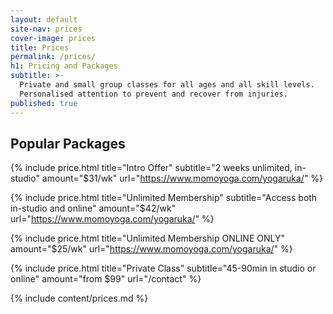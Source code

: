 ```yaml
---
layout: default
site-nav: prices
cover-image: prices
title: Prices
permalink: /prices/
h1: Pricing and Packages
subtitle: >-
  Private and small group classes for all ages and all skill levels.
  Personalised attention to prevent and recover from injuries.
published: true
---
```


<section class="container container--sm m-top--md">
  <h2>Popular Packages</h2>

  {% include price.html title="Intro Offer" subtitle="2 weeks unlimited, in-studio" amount="$31/wk" url="https://www.momoyoga.com/yogaruka/" %}

  {% include price.html title="Unlimited Membership" subtitle="Access both in-studio and online" amount="$42/wk" url="https://www.momoyoga.com/yogaruka/" %}
  
  {% include price.html title="Unlimited Membership ONLINE ONLY" amount="$25/wk" url="https://www.momoyoga.com/yogaruka/" %}

  {% include price.html title="Private Class" subtitle="45-90min in studio or online" amount="from $99" url="/contact" %}
</section>

<div class="Longform Longform--blogpost" markdown="1">
{% include content/prices.md %}
</div>
